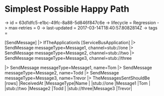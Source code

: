 # Simplest Possible Happy Path

-> id = 63d1dfc5-e1bc-49fc-8a88-5d846f847c6e
-> lifecycle = Regression
-> max-retries = 0
-> last-updated = 2017-03-14T18:40:57.8082814Z
-> tags = 

[SendMessage]
|> IfTheApplicationIs
    [ServiceBusApplication]
    |> SendMessage messageType=Message1, channel=stub://one
    |> SendMessage messageType=Message2, channel=stub://two
    |> SendMessage messageType=Message3, channel=stub://three

|> SendMessage messageType=Message1, name=Tom
|> SendMessage messageType=Message2, name=Todd
|> SendMessage messageType=Message3, name=Trevor
|> TheMessagesSentShouldBe
    [rows]
    |ReceivedAt  |MessageType|Name  |
    |stub://one  |Message1   |Tom   |
    |stub://two  |Message2   |Todd  |
    |stub://three|Message3   |Trevor|

~~~
